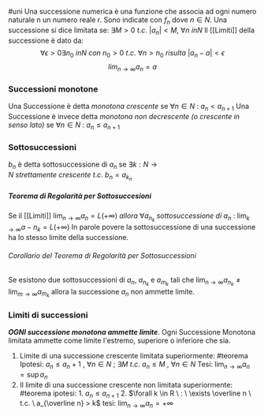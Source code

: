 #uni 
Una successione numerica è una funzione che associa ad ogni numero naturale n un numero reale r.
Sono indicate con $f_n$ dove $n\in N$.
Una successione si dice limitata se: $\exists M > 0 \ t.c. \ |a_n| < M, \ \forall n \ in N$
Il [[Limiti]] della successione è dato da: $$\forall \epsilon > 0 \exists n_0 \ in N \ con \ n_0 > 0 \ t.c. \ \forall n>n_0 \ risulta \ |a_n - a | < \epsilon$$$$lim_{n \to \infty} a_n = a$$
### Successioni monotone
Una Successione è detta _monotona crescente_ se $\forall n \in N \ : \ a_n < a_{n+1}$
Una Successione è invece detta _monotona non decrescente (o crescente in senso lato)_ se $\forall n \in N \ : \ a_n \leq a_{n+1}$ 
### Sottosuccessioni
$b_n$ è detta sottosuccessione di $a_n$ se $\exists k: N \to N \ strettamente \ crescente \ t.c. \ b_n = a_{k_n}$ 
##### Teorema di Regolarità per Sottosuccesioni
Se il [[Limiti]] $\lim_{n \to \infty} a_n = L (+ \infty) \ allora \ \forall a_{n_k} \ sottosuccessione \ di \ a_n \ : \ \lim_{k \to \infty} a-{n_k} = L (+ \infty)$ 
In parole povere la sottosuccessione di una successione ha lo stesso limite della successione.
###### Corollario del Teorema di Regolarità per Sottosuccessioni
Se esistono due sottosuccessioni di $a_n$, $a_{n_k}$ e $a_{m_k}$ tali che $\lim_{ n \to \infty} a_{n_k} \neq \lim_{m \to \infty} a_{m_k}$ allora la successione $a_n$ non ammette limite.
### Limiti di successioni
___OGNI successione monotona ammette limite___.
Ogni Successione Monotona limitata ammette come limite l'estremo, superiore o inferiore che sia.
1. Limite di una successione crescente limitata superiormente: #teorema
	Ipotesi: $a_n \leq a_n + 1$ , $\forall n \in N$ ; $\exists M \ t.c. \ a_n \leq M$ , $\forall n \in N$
	Tesi: $\lim_{n \to \infty} a_n = \sup a_n$ 
2. Il limite di una successione crescente non limitata superiormente: #teorema 
   ipotesi:
	   1. $a_n \leq a_{n+1}$ 
	   2. $\forall k \in R \ : \ \exists \overline n \ t.c. \ a_{\overline n} > k$ 
   tesi: 
	   $\lim_{n \to \infty} a_n = + \infty$